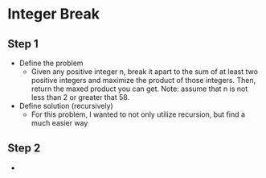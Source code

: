 # Integer Break
## Step 1
  - Define the problem
    - Given any positive integer n, break it apart to the sum of at least two positive integers and maximize the product of those integers.
    Then, return the maxed product you can get. Note: assume that n is not less than 2 or greater that 58.
  - Define solution (recursively)
    - For this problem, I wanted to not only utilize recursion, but find a much easier way
    
## Step 2
  - 
